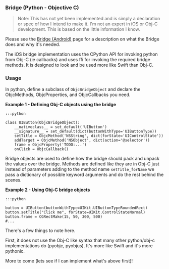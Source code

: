 ### Bridge (Python - Objective C)
> Note: This has not yet been implemented and is simply a declaration or spec of how I intend to make it. I'm not an expert in iOS or Obj-C development. This is based on the little information I know. 

Please see the [Bridge (Android)](../bridge-android) page for a description on what the Bridge does and why it's needed. 

The iOS bridge implementation uses the CPython API for invoking python from Obj-C (ie callbacks) and uses ffi for invoking the required bridge methods.  It is designed to look and be used more like Swift than Obj-C. 


### Usage
In python, define a subclass of `ObjcBridgeObject` and declare the ObjcMethods, ObjcProperties, and ObjcCallbacks you need.

__Example 1 - Defining Obj-C objects using the bridge__

    :::python

    class UIButton(ObjcBridgeObject):
        __nativeclass__ = set_default('UIButton')
        __signature__ = set_default(dict(buttonWithType='UIButtonType))
        setTitle = ObjcMethod('NSString', dict(forState='UIControlState'))
        addTarget = ObjcMethod('NSObject', dict(action='@selector'))
        frame = ObjcProperty('TODO:...')
        onClick = ObjcCallback()


Bridge objects are used to define how the bridge should pack and unpack the values over the bridge. Methods are defined like they are in Obj-C just instead of parameters adding to the method name `setTitle_forName` we pass a dictionary of possible keyword arguments and do the rest behind the scenes.  


__Example 2 - Using Obj-C bridge objects__
    
    :::python

    button = UIButton(buttonWithType=UIKit.UIButtonTypeRoundedRect)
    button.setTitle("Click me", forState=UIKit.ControlStateNormal)
    button.frame = CGRectMake(15, 50, 300, 500)
    #...

There's a few things to note here. 

First, it does not use the Obj-C like syntax that many other python/obj-c implementations do (pyobjc, pyobjus). It's more like Swift and it's more pythonic. 

More to come (lets see if I can implement what's above first)!
